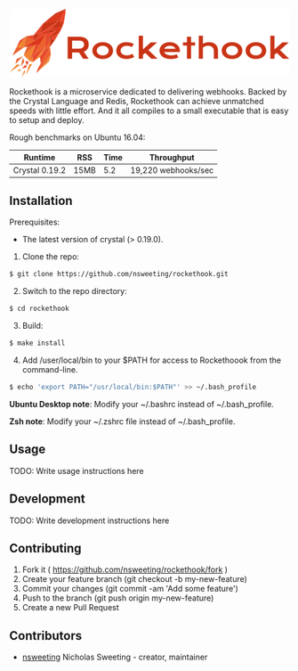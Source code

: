![alt tag](https://github.com/nsweeting/rockethook/blob/master/rockethook-logo.png?raw=true)

Rockethook is a microservice dedicated to delivering webhooks. Backed by the Crystal Language and Redis, Rockethook can achieve unmatched speeds with little effort. And it all compiles to a small executable that is easy to setup and deploy.

Rough benchmarks on Ubuntu 16.04:

Runtime | RSS | Time | Throughput
--------|-----|------|-------------
Crystal 0.19.2 | 15MB | 5.2 | 19,220 webhooks/sec

## Installation

Prerequisites:

* The latest version of crystal (> 0.19.0).

1. Clone the repo:
 ~~~ sh
 $ git clone https://github.com/nsweeting/rockethook.git
 ~~~
2. Switch to the repo directory:
 ~~~ sh
 $ cd rockethook
 ~~~
3. Build:
 ~~~ sh
 $ make install
 ~~~
4. Add /user/local/bin to your $PATH for access to Rockethoook from the command-line.
 ~~~ sh
 $ echo 'export PATH="/usr/local/bin:$PATH"' >> ~/.bash_profile
 ~~~
 **Ubuntu Desktop note**: Modify your ~/.bashrc instead of ~/.bash_profile.

 **Zsh note**: Modify your ~/.zshrc file instead of ~/.bash_profile.

## Usage

TODO: Write usage instructions here

## Development

TODO: Write development instructions here

## Contributing

1. Fork it ( https://github.com/nsweeting/rockethook/fork )
2. Create your feature branch (git checkout -b my-new-feature)
3. Commit your changes (git commit -am 'Add some feature')
4. Push to the branch (git push origin my-new-feature)
5. Create a new Pull Request

## Contributors

- [nsweeting](https://github.com/nsweeting) Nicholas Sweeting - creator, maintainer

